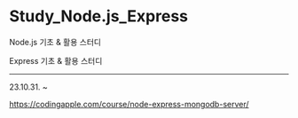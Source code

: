 # Study_Node.js_Express

Node.js 기초 & 활용 스터디

Express 기초 & 활용 스터디

---

23.10.31. ~

https://codingapple.com/course/node-express-mongodb-server/
